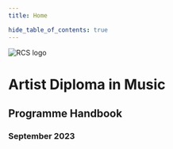 ```yaml
---
title: Home

hide_table_of_contents: true
---
```


![RCS logo](@site/static/img/rcs_logo.png)

# Artist Diploma in Music


## Programme Handbook

### September 2023




